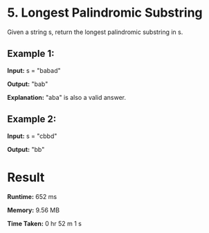 # 5. Longest Palindromic Substring
Given a string s, return the longest palindromic substring in s.

## Example 1:
**Input:** s = "babad"

**Output:** "bab"

**Explanation:** "aba" is also a valid answer.

## Example 2:
**Input:** s = "cbbd"

**Output:** "bb"

# Result
**Runtime:** 652 ms

**Memory:** 9.56 MB

**Time Taken:** 0 hr 52 m 1 s